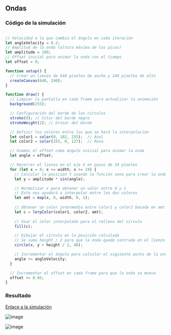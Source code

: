 ## Ondas
### Código de la simulación
``` js

// Velocidad a la que cambia el ángulo en cada iteración
let angleVelocity = 0.2;
// Amplitud de la onda (altura máxima de los picos)
let amplitude = 100;
// Offset inicial para animar la onda con el tiempo
let offset = 0;

function setup() {
  // Crear un lienzo de 640 píxeles de ancho y 240 píxeles de alto
  createCanvas(640, 240);
}

function draw() {
  // Limpiar la pantalla en cada frame para actualizar la animación
  background(255);

  // Configuración del borde de los círculos
  stroke(0); // Color del borde negro
  strokeWeight(2); // Grosor del borde

  // Definir los colores entre los que se hará la interpolación
  let color1 = color(0, 102, 255);  // Azul
  let color2 = color(255, 0, 127);  // Rosa

  // Usamos el offset como ángulo inicial para animar la onda
  let angle = offset;

  // Recorrer el lienzo en el eje X en pasos de 24 píxeles
  for (let x = 0; x <= width; x += 24) {
    // Calcular la posición Y usando la función seno para crear la onda
    let y = amplitude * sin(angle);

    // Normalizar x para obtener un valor entre 0 y 1
    // Esto nos ayudará a interpolar entre los dos colores
    let amt = map(x, 0, width, 0, 1);
    
    // Obtener un color intermedio entre color1 y color2 basado en amt
    let c = lerpColor(color1, color2, amt);
    
    // Usar el color interpolado para el relleno del círculo
    fill(c);

    // Dibujar el círculo en la posición calculada
    // Se suma height / 2 para que la onda quede centrada en el lienzo
    circle(x, y + height / 2, 48);

    // Incrementar el ángulo para calcular el siguiente punto de la onda
    angle += angleVelocity;
  }

  // Incrementar el offset en cada frame para que la onda se mueva
  offset += 0.05;
}
```
### Resultado
[Enlace a la simulación](https://editor.p5js.org/SofiaLezcanoArenas/sketches/2cfMcUnWI)

![image](https://github.com/user-attachments/assets/7fe8eb81-c95d-40b8-8f89-12eeef51d97d)

![image](https://github.com/user-attachments/assets/cd1425ae-922c-49fd-9d95-3f27b3f438cd)
